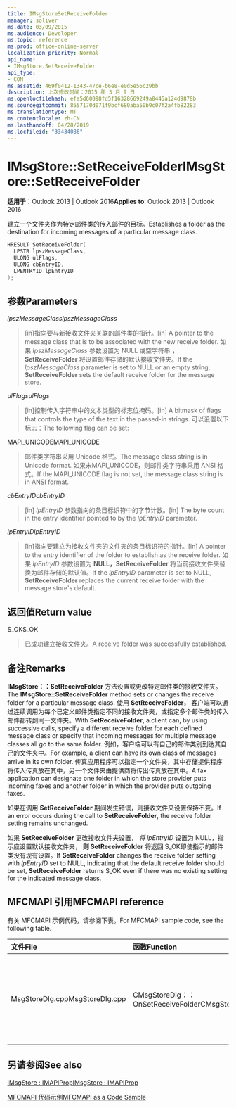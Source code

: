 ```yaml
---
title: IMsgStoreSetReceiveFolder
manager: soliver
ms.date: 03/09/2015
ms.audience: Developer
ms.topic: reference
ms.prod: office-online-server
localization_priority: Normal
api_name:
- IMsgStore.SetReceiveFolder
api_type:
- COM
ms.assetid: 469f0412-1343-47ce-b6e8-e0d5e56c29bb
description: 上次修改时间：2015 年 3 月 9 日
ms.openlocfilehash: efa5d60098fd5f16328669249a8445a124d9878b
ms.sourcegitcommit: 8657170d071f9bcf680aba50b9c07f2a4fb82283
ms.translationtype: MT
ms.contentlocale: zh-CN
ms.lasthandoff: 04/28/2019
ms.locfileid: "33434086"
---
```

# <a name="imsgstoresetreceivefolder"></a><span data-ttu-id="25c7b-103">IMsgStore::SetReceiveFolder</span><span class="sxs-lookup"><span data-stu-id="25c7b-103">IMsgStore::SetReceiveFolder</span></span>

  
  
<span data-ttu-id="25c7b-104">**适用于**：Outlook 2013 | Outlook 2016</span><span class="sxs-lookup"><span data-stu-id="25c7b-104">**Applies to**: Outlook 2013 | Outlook 2016</span></span> 
  
<span data-ttu-id="25c7b-105">建立一个文件夹作为特定邮件类的传入邮件的目标。</span><span class="sxs-lookup"><span data-stu-id="25c7b-105">Establishes a folder as the destination for incoming messages of a particular message class.</span></span>
  
```cpp
HRESULT SetReceiveFolder(
  LPSTR lpszMessageClass,
  ULONG ulFlags,
  ULONG cbEntryID,
  LPENTRYID lpEntryID
);
```

## <a name="parameters"></a><span data-ttu-id="25c7b-106">参数</span><span class="sxs-lookup"><span data-stu-id="25c7b-106">Parameters</span></span>

 <span data-ttu-id="25c7b-107">_lpszMessageClass_</span><span class="sxs-lookup"><span data-stu-id="25c7b-107">_lpszMessageClass_</span></span>
  
> <span data-ttu-id="25c7b-108">[in]指向要与新接收文件夹关联的邮件类的指针。</span><span class="sxs-lookup"><span data-stu-id="25c7b-108">[in] A pointer to the message class that is to be associated with the new receive folder.</span></span> <span data-ttu-id="25c7b-109">如果  _lpszMessageClass_ 参数设置为 NULL 或空字符串 **，SetReceiveFolder** 将设置邮件存储的默认接收文件夹。</span><span class="sxs-lookup"><span data-stu-id="25c7b-109">If the  _lpszMessageClass_ parameter is set to NULL or an empty string, **SetReceiveFolder** sets the default receive folder for the message store.</span></span> 
    
 <span data-ttu-id="25c7b-110">_ulFlags_</span><span class="sxs-lookup"><span data-stu-id="25c7b-110">_ulFlags_</span></span>
  
> <span data-ttu-id="25c7b-111">[in]控制传入字符串中的文本类型的标志位掩码。</span><span class="sxs-lookup"><span data-stu-id="25c7b-111">[in] A bitmask of flags that controls the type of the text in the passed-in strings.</span></span> <span data-ttu-id="25c7b-112">可以设置以下标志：</span><span class="sxs-lookup"><span data-stu-id="25c7b-112">The following flag can be set:</span></span>
    
<span data-ttu-id="25c7b-113">MAPI_UNICODE</span><span class="sxs-lookup"><span data-stu-id="25c7b-113">MAPI_UNICODE</span></span> 
  
> <span data-ttu-id="25c7b-114">邮件类字符串采用 Unicode 格式。</span><span class="sxs-lookup"><span data-stu-id="25c7b-114">The message class string is in Unicode format.</span></span> <span data-ttu-id="25c7b-115">如果未MAPI_UNICODE，则邮件类字符串采用 ANSI 格式。</span><span class="sxs-lookup"><span data-stu-id="25c7b-115">If the MAPI_UNICODE flag is not set, the message class string is in ANSI format.</span></span>
    
 <span data-ttu-id="25c7b-116">_cbEntryID_</span><span class="sxs-lookup"><span data-stu-id="25c7b-116">_cbEntryID_</span></span>
  
> <span data-ttu-id="25c7b-117">[in]  _lpEntryID_ 参数指向的条目标识符中的字节计数。</span><span class="sxs-lookup"><span data-stu-id="25c7b-117">[in] The byte count in the entry identifier pointed to by the  _lpEntryID_ parameter.</span></span> 
    
 <span data-ttu-id="25c7b-118">_lpEntryID_</span><span class="sxs-lookup"><span data-stu-id="25c7b-118">_lpEntryID_</span></span>
  
> <span data-ttu-id="25c7b-119">[in]指向要建立为接收文件夹的文件夹的条目标识符的指针。</span><span class="sxs-lookup"><span data-stu-id="25c7b-119">[in] A pointer to the entry identifier of the folder to establish as the receive folder.</span></span> <span data-ttu-id="25c7b-120">如果  _lpEntryID_ 参数设置为 **NULL，SetReceiveFolder** 将当前接收文件夹替换为邮件存储的默认值。</span><span class="sxs-lookup"><span data-stu-id="25c7b-120">If the  _lpEntryID_ parameter is set to NULL, **SetReceiveFolder** replaces the current receive folder with the message store's default.</span></span> 
    
## <a name="return-value"></a><span data-ttu-id="25c7b-121">返回值</span><span class="sxs-lookup"><span data-stu-id="25c7b-121">Return value</span></span>

<span data-ttu-id="25c7b-122">S_OK</span><span class="sxs-lookup"><span data-stu-id="25c7b-122">S_OK</span></span> 
  
> <span data-ttu-id="25c7b-123">已成功建立接收文件夹。</span><span class="sxs-lookup"><span data-stu-id="25c7b-123">A receive folder was successfully established.</span></span>
    
## <a name="remarks"></a><span data-ttu-id="25c7b-124">备注</span><span class="sxs-lookup"><span data-stu-id="25c7b-124">Remarks</span></span>

<span data-ttu-id="25c7b-125">**IMsgStore：：SetReceiveFolder** 方法设置或更改特定邮件类的接收文件夹。</span><span class="sxs-lookup"><span data-stu-id="25c7b-125">The **IMsgStore::SetReceiveFolder** method sets or changes the receive folder for a particular message class.</span></span> <span data-ttu-id="25c7b-126">使用 **SetReceiveFolder，** 客户端可以通过连续调用为每个已定义邮件类指定不同的接收文件夹，或指定多个邮件类的传入邮件都转到同一文件夹。</span><span class="sxs-lookup"><span data-stu-id="25c7b-126">With **SetReceiveFolder**, a client can, by using successive calls, specify a different receive folder for each defined message class or specify that incoming messages for multiple message classes all go to the same folder.</span></span> <span data-ttu-id="25c7b-127">例如，客户端可以有自己的邮件类别到达其自己的文件夹中。</span><span class="sxs-lookup"><span data-stu-id="25c7b-127">For example, a client can have its own class of messages arrive in its own folder.</span></span> <span data-ttu-id="25c7b-128">传真应用程序可以指定一个文件夹，其中存储提供程序将传入传真放在其中，另一个文件夹由提供商将传出传真放在其中。</span><span class="sxs-lookup"><span data-stu-id="25c7b-128">A fax application can designate one folder in which the store provider puts incoming faxes and another folder in which the provider puts outgoing faxes.</span></span>
  
<span data-ttu-id="25c7b-129">如果在调用 **SetReceiveFolder** 期间发生错误，则接收文件夹设置保持不变。</span><span class="sxs-lookup"><span data-stu-id="25c7b-129">If an error occurs during the call to **SetReceiveFolder**, the receive folder setting remains unchanged.</span></span> 
  
<span data-ttu-id="25c7b-130">如果 **SetReceiveFolder** 更改接收文件夹设置，  _将 lpEntryID_ 设置为 NULL，指示应设置默认接收文件夹， **则 SetReceiveFolder** 将返回 S_OK即使指示的邮件类没有现有设置。</span><span class="sxs-lookup"><span data-stu-id="25c7b-130">If **SetReceiveFolder** changes the receive folder setting with  _lpEntryID_ set to NULL, indicating that the default receive folder should be set, **SetReceiveFolder** returns S_OK even if there was no existing setting for the indicated message class.</span></span> 
  
## <a name="mfcmapi-reference"></a><span data-ttu-id="25c7b-131">MFCMAPI 引用</span><span class="sxs-lookup"><span data-stu-id="25c7b-131">MFCMAPI reference</span></span>

<span data-ttu-id="25c7b-132">有关 MFCMAPI 示例代码，请参阅下表。</span><span class="sxs-lookup"><span data-stu-id="25c7b-132">For MFCMAPI sample code, see the following table.</span></span>
  
|<span data-ttu-id="25c7b-133">**文件**</span><span class="sxs-lookup"><span data-stu-id="25c7b-133">**File**</span></span>|<span data-ttu-id="25c7b-134">**函数**</span><span class="sxs-lookup"><span data-stu-id="25c7b-134">**Function**</span></span>|<span data-ttu-id="25c7b-135">**备注**</span><span class="sxs-lookup"><span data-stu-id="25c7b-135">**Comment**</span></span>|
|:-----|:-----|:-----|
|<span data-ttu-id="25c7b-136">MsgStoreDlg.cpp</span><span class="sxs-lookup"><span data-stu-id="25c7b-136">MsgStoreDlg.cpp</span></span>  <br/> |<span data-ttu-id="25c7b-137">CMsgStoreDlg：：OnSetReceiveFolder</span><span class="sxs-lookup"><span data-stu-id="25c7b-137">CMsgStoreDlg::OnSetReceiveFolder</span></span>  <br/> |<span data-ttu-id="25c7b-138">MFCMAPI 使用 **IMsgStore：：SetReceiveFolder** 方法将文件夹设置为特定邮件类的接收文件夹。</span><span class="sxs-lookup"><span data-stu-id="25c7b-138">MFCMAPI uses the **IMsgStore::SetReceiveFolder** method to set a folder as the receive folder for a particular message class.</span></span>  <br/> |
   
## <a name="see-also"></a><span data-ttu-id="25c7b-139">另请参阅</span><span class="sxs-lookup"><span data-stu-id="25c7b-139">See also</span></span>



[<span data-ttu-id="25c7b-140">IMsgStore : IMAPIProp</span><span class="sxs-lookup"><span data-stu-id="25c7b-140">IMsgStore : IMAPIProp</span></span>](imsgstoreimapiprop.md)


[<span data-ttu-id="25c7b-141">MFCMAPI 代码示例</span><span class="sxs-lookup"><span data-stu-id="25c7b-141">MFCMAPI as a Code Sample</span></span>](mfcmapi-as-a-code-sample.md)


